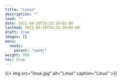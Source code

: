 ```yaml
---
title: "Linux"
description: ""
lead: ""
date: 2021-04-20T16:25:19+02:00
lastmod: 2021-04-20T16:25:19+02:00
draft: true
images: []
menu: 
  neo4j:
    parent: "neo4j"
weight: 999
toc: true
---
```


{{< img src="linux.jpg" alt="Linux" caption="Linux" >}}
